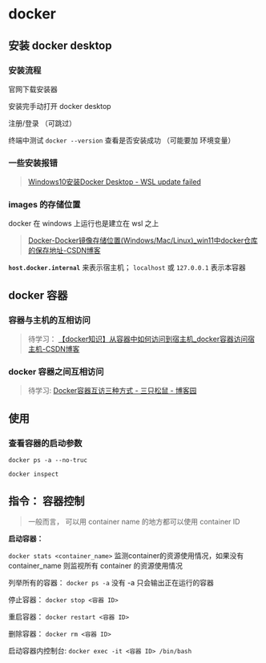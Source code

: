 # docker

## 安装 docker desktop

### 安装流程

官网下载安装器

安装完手动打开 docker desktop

注册/登录 （可跳过）

终端中测试 `docker --version` 查看是否安装成功 （可能要加 环境变量）





### 一些安装报错

> [Windows10安装Docker Desktop - WSL update failed](https://blog.csdn.net/wochunyang/article/details/138225109)



### images 的存储位置

docker 在 windows 上运行也是建立在 wsl 之上

> [Docker-Docker镜像存储位置(Windows/Mac/Linux)_win11中docker仓库的保存地址-CSDN博客](https://blog.csdn.net/qq_24256877/article/details/123033703)

**`host.docker.internal`** 来表示宿主机；   `localhost` 或 `127.0.0.1` 表示本容器



## docker 容器

### 容器与主机的互相访问

> 待学习： [【docker知识】从容器中如何访问到宿主机_docker容器访问宿主机-CSDN博客](https://blog.csdn.net/gongdiwudu/article/details/128888497)



### docker 容器之间互相访问

> 待学习:  [Docker容器互访三种方式 - 三只松鼠 - 博客园](https://www.cnblogs.com/shenh/p/9714547.html)







## 使用

### 查看容器的启动参数

`docker ps -a --no-truc`



`docker inspect`



## 指令： 容器控制

> 一般而言， 可以用 container name 的地方都可以使用 container ID

**启动容器：**







`docker stats <container_name>`   监测container的资源使用情况，如果没有 container_name 则监视所有 container 的资源使用情况

列举所有的容器： `docker ps -a`  没有 -a 只会输出正在运行的容器

停止容器： `docker stop <容器 ID>` 

重启容器： `docker restart <容器 ID>` 

删除容器： `docker rm <容器 ID>` 

启动容器内控制台: `docker exec -it <容器 ID> /bin/bash`





